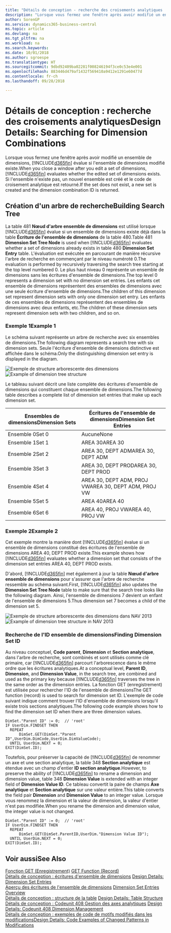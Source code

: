 ```yaml
---
title: "Détails de conception - recherche des croisements analytiques | Microsoft Docs"
description: "Lorsque vous fermez une fenêtre après avoir modifié un ensemble de dimensions, Business Central évalue si l'ensemble de dimensions modifié existe. Si l'ensemble n'existe pas, un nouvel ensemble est créé et le code de croisement analytique est retourné."
author: SorenGP
ms.service: dynamics365-business-central
ms.topic: article
ms.devlang: na
ms.tgt_pltfrm: na
ms.workload: na
ms.search.keywords: 
ms.date: 10/01/2018
ms.author: sgroespe
ms.translationtype: HT
ms.sourcegitcommit: 9dbd92409ba02281f008246194f3ce0c53e4e001
ms.openlocfilehash: 883446d479af1432f569410a9412e1291e60477d
ms.contentlocale: fr-ch
ms.lasthandoff: 09/28/2018

---
```

# <a name="design-details-searching-for-dimension-combinations"></a><span data-ttu-id="82dfd-104">Détails de conception : recherche des croisements analytiques</span><span class="sxs-lookup"><span data-stu-id="82dfd-104">Design Details: Searching for Dimension Combinations</span></span>
<span data-ttu-id="82dfd-105">Lorsque vous fermez une fenêtre après avoir modifié un ensemble de dimensions, [!INCLUDE[d365fin](includes/d365fin_md.md)] évalue si l'ensemble de dimensions modifié existe.</span><span class="sxs-lookup"><span data-stu-id="82dfd-105">When you close a window after you edit a set of dimensions, [!INCLUDE[d365fin](includes/d365fin_md.md)] evaluates whether the edited set of dimensions exists.</span></span> <span data-ttu-id="82dfd-106">Si l'ensemble n'existe pas, un nouvel ensemble est créé et le code de croisement analytique est retourné.</span><span class="sxs-lookup"><span data-stu-id="82dfd-106">If the set does not exist, a new set is created and the dimension combination ID is returned.</span></span>  

## <a name="building-search-tree"></a><span data-ttu-id="82dfd-107">Création d'un arbre de recherche</span><span class="sxs-lookup"><span data-stu-id="82dfd-107">Building Search Tree</span></span>  
 <span data-ttu-id="82dfd-108">La table 481 **Nœud d'arbre ensemble de dimensions** est utilisé lorsque [!INCLUDE[d365fin](includes/d365fin_md.md)] évalue si un ensemble de dimensions existe déjà dans la table **Écriture de l'ensemble de dimensions** de la table 480.</span><span class="sxs-lookup"><span data-stu-id="82dfd-108">Table 481 **Dimension Set Tree Node** is used when [!INCLUDE[d365fin](includes/d365fin_md.md)] evaluates whether a set of dimensions already exists in table 480 **Dimension Set Entry** table.</span></span> <span data-ttu-id="82dfd-109">L'évaluation est exécutée en parcourant de manière récursive l'arbre de recherche en commençant par le niveau numéroté 0.</span><span class="sxs-lookup"><span data-stu-id="82dfd-109">The evaluation is performed by recursively traversing the search tree starting at the top level numbered 0.</span></span> <span data-ttu-id="82dfd-110">Le plus haut niveau 0 représente un ensemble de dimensions sans les écritures d'ensemble de dimensions.</span><span class="sxs-lookup"><span data-stu-id="82dfd-110">The top level 0 represents a dimension set with no dimension set entries.</span></span> <span data-ttu-id="82dfd-111">Les enfants cet ensemble de dimensions représentent des ensembles de dimensions avec une seule écriture d'ensemble de dimensions.</span><span class="sxs-lookup"><span data-stu-id="82dfd-111">The children of this dimension set represent dimension sets with only one dimension set entry.</span></span> <span data-ttu-id="82dfd-112">Les enfants de ces ensembles de dimensions représentent des ensembles de dimensions avec deux enfants, etc.</span><span class="sxs-lookup"><span data-stu-id="82dfd-112">The children of these dimension sets represent dimension sets with two children, and so on.</span></span>  

### <a name="example-1"></a><span data-ttu-id="82dfd-113">Exemple 1</span><span class="sxs-lookup"><span data-stu-id="82dfd-113">Example 1</span></span>  
 <span data-ttu-id="82dfd-114">Le schéma suivant représente un arbre de recherche avec six ensembles de dimensions.</span><span class="sxs-lookup"><span data-stu-id="82dfd-114">The following diagram represents a search tree with six dimension sets.</span></span> <span data-ttu-id="82dfd-115">Seule l'écriture d'ensemble de dimensions distinctive est affichée dans le schéma.</span><span class="sxs-lookup"><span data-stu-id="82dfd-115">Only the distinguishing dimension set entry is displayed in the diagram.</span></span>  

 <span data-ttu-id="82dfd-116">![Exemple de structure arborescente des dimensions](media/nav2013_dimension_tree.png "Exemple de structure arborescente des dimensions")</span><span class="sxs-lookup"><span data-stu-id="82dfd-116">![Example of dimension tree structure](media/nav2013_dimension_tree.png "Example of dimension tree structure")</span></span>  

 <span data-ttu-id="82dfd-117">Le tableau suivant décrit une liste complète des écritures d'ensemble de dimensions qui constituent chaque ensemble de dimensions.</span><span class="sxs-lookup"><span data-stu-id="82dfd-117">The following table describes a complete list of dimension set entries that make up each dimension set.</span></span>  

|<span data-ttu-id="82dfd-118">Ensembles de dimensions</span><span class="sxs-lookup"><span data-stu-id="82dfd-118">Dimension Sets</span></span>|<span data-ttu-id="82dfd-119">Écritures de l'ensemble de dimensions</span><span class="sxs-lookup"><span data-stu-id="82dfd-119">Dimension Set Entries</span></span>|  
|--------------------|---------------------------|  
|<span data-ttu-id="82dfd-120">Ensemble 0</span><span class="sxs-lookup"><span data-stu-id="82dfd-120">Set 0</span></span>|<span data-ttu-id="82dfd-121">Aucune</span><span class="sxs-lookup"><span data-stu-id="82dfd-121">None</span></span>|  
|<span data-ttu-id="82dfd-122">Ensemble 1</span><span class="sxs-lookup"><span data-stu-id="82dfd-122">Set 1</span></span>|<span data-ttu-id="82dfd-123">AREA 30</span><span class="sxs-lookup"><span data-stu-id="82dfd-123">AREA 30</span></span>|  
|<span data-ttu-id="82dfd-124">Ensemble 2</span><span class="sxs-lookup"><span data-stu-id="82dfd-124">Set 2</span></span>|<span data-ttu-id="82dfd-125">AREA 30, DEPT ADM</span><span class="sxs-lookup"><span data-stu-id="82dfd-125">AREA 30, DEPT ADM</span></span>|  
|<span data-ttu-id="82dfd-126">Ensemble 3</span><span class="sxs-lookup"><span data-stu-id="82dfd-126">Set 3</span></span>|<span data-ttu-id="82dfd-127">AREA 30, DEPT PROD</span><span class="sxs-lookup"><span data-stu-id="82dfd-127">AREA 30, DEPT PROD</span></span>|  
|<span data-ttu-id="82dfd-128">Ensemble 4</span><span class="sxs-lookup"><span data-stu-id="82dfd-128">Set 4</span></span>|<span data-ttu-id="82dfd-129">AREA 30, DEPT ADM, PROJ VW</span><span class="sxs-lookup"><span data-stu-id="82dfd-129">AREA 30, DEPT ADM, PROJ VW</span></span>|  
|<span data-ttu-id="82dfd-130">Ensemble 5</span><span class="sxs-lookup"><span data-stu-id="82dfd-130">Set 5</span></span>|<span data-ttu-id="82dfd-131">AREA 40</span><span class="sxs-lookup"><span data-stu-id="82dfd-131">AREA 40</span></span>|  
|<span data-ttu-id="82dfd-132">Ensemble 6</span><span class="sxs-lookup"><span data-stu-id="82dfd-132">Set 6</span></span>|<span data-ttu-id="82dfd-133">AREA 40, PROJ VW</span><span class="sxs-lookup"><span data-stu-id="82dfd-133">AREA 40, PROJ VW</span></span>|  

### <a name="example-2"></a><span data-ttu-id="82dfd-134">Exemple 2</span><span class="sxs-lookup"><span data-stu-id="82dfd-134">Example 2</span></span>  
 <span data-ttu-id="82dfd-135">Cet exemple montre la manière dont [!INCLUDE[d365fin](includes/d365fin_md.md)] évalue si un ensemble de dimensions constitué des écritures de l'ensemble de dimensions AREA 40, DEPT PROD existe.</span><span class="sxs-lookup"><span data-stu-id="82dfd-135">This example shows how [!INCLUDE[d365fin](includes/d365fin_md.md)] evaluates whether a dimension set that consists of the dimension set entries AREA 40, DEPT PROD exists.</span></span>  

 <span data-ttu-id="82dfd-136">D'abord, [!INCLUDE[d365fin](includes/d365fin_md.md)] met également à jour la table **Nœud d'arbre ensemble de dimensions** pour s'assurer que l'arbre de recherche ressemble au schéma suivant.</span><span class="sxs-lookup"><span data-stu-id="82dfd-136">First, [!INCLUDE[d365fin](includes/d365fin_md.md)] also updates the **Dimension Set Tree Node** table to make sure that the search tree looks like the following diagram.</span></span> <span data-ttu-id="82dfd-137">Ainsi, l'ensemble de dimensions 7 devient un enfant de l'ensemble de dimensions 5.</span><span class="sxs-lookup"><span data-stu-id="82dfd-137">Thus dimension set 7 becomes a child of the dimension set 5.</span></span>  

 <span data-ttu-id="82dfd-138">![Exemple de structure arborescente des dimensions dans NAV 2013](media/nav2013_dimension_tree_example2.png "Exemple de structure arborescente des dimensions dans NAV 2013")</span><span class="sxs-lookup"><span data-stu-id="82dfd-138">![Example of dimension tree structure in NAV 2013](media/nav2013_dimension_tree_example2.png "Example of dimension tree structure in NAV 2013")</span></span>  

### <a name="finding-dimension-set-id"></a><span data-ttu-id="82dfd-139">Recherche de l'ID ensemble de dimensions</span><span class="sxs-lookup"><span data-stu-id="82dfd-139">Finding Dimension Set ID</span></span>  
 <span data-ttu-id="82dfd-140">Au niveau conceptuel, **Code parent**, **Dimension** et **Section analytique**, dans l'arbre de recherche, sont combinés et sont utilisés comme clé primaire, car [!INCLUDE[d365fin](includes/d365fin_md.md)] parcourt l'arborescence dans le même ordre que les écritures analytiques.</span><span class="sxs-lookup"><span data-stu-id="82dfd-140">At a conceptual level, **Parent ID**, **Dimension**, and **Dimension Value**, in the search tree, are combined and used as the primary key because [!INCLUDE[d365fin](includes/d365fin_md.md)] traverses the tree in the same order as the dimension entries.</span></span> <span data-ttu-id="82dfd-141">La fonction GET (enregistrement) est utilisée pour rechercher l'ID de l'ensemble de dimensions</span><span class="sxs-lookup"><span data-stu-id="82dfd-141">The GET function (record) is used to search for dimension set ID.</span></span> <span data-ttu-id="82dfd-142">L'exemple de code suivant indique comment trouver l'ID d'ensemble de dimensions lorsqu'il existe trois sections analytiques.</span><span class="sxs-lookup"><span data-stu-id="82dfd-142">The following code example shows how to find the dimension set ID when there are three dimension values.</span></span>  

```  
DimSet."Parent ID" := 0;  // 'root'  
IF UserDim.FINDSET THEN  
  REPEAT  
      DimSet.GET(DimSet."Parent ID",UserDim.DimCode,UserDim.DimValueCode);  
  UNTIL UserDim.NEXT = 0;  
EXIT(DimSet.ID);  

```  

 <span data-ttu-id="82dfd-143">Toutefois, pour préserver la capacité de [!INCLUDE[d365fin](includes/d365fin_md.md)] de renommer un axe et une section analytique, la table 348 **Section analytique** est étendue avec un champ d'entier **ID section analytique**.</span><span class="sxs-lookup"><span data-stu-id="82dfd-143">However, to preserve the ability of [!INCLUDE[d365fin](includes/d365fin_md.md)] to rename a dimension and dimension value, table 348 **Dimension Value** is extended with an integer field of **Dimension Value ID**.</span></span> <span data-ttu-id="82dfd-144">Ce tableau convertit la paire de champs **Axe analytique** et **Section analytique** sur une valeur entière.</span><span class="sxs-lookup"><span data-stu-id="82dfd-144">This table converts the field pair **Dimension** and **Dimension Value** to an integer value.</span></span> <span data-ttu-id="82dfd-145">Lorsque vous renommez la dimension et la valeur de dimension, la valeur d'entier n'est pas modifiée.</span><span class="sxs-lookup"><span data-stu-id="82dfd-145">When you rename the dimension and dimension value, the integer value is not changed.</span></span>  

```  
DimSet."Parent ID" := 0;  // 'root'  
IF UserDim.FINDSET THEN  
  REPEAT  
      DimSet.GET(DimSet.ParentID,UserDim."Dimension Value ID");  
  UNTIL UserDim.NEXT = 0;  
EXIT(DimSet.ID);  

```  

## <a name="see-also"></a><span data-ttu-id="82dfd-146">Voir aussi</span><span class="sxs-lookup"><span data-stu-id="82dfd-146">See Also</span></span>  
 <span data-ttu-id="82dfd-147">[Fonction GET (Enregistrement)](/dynamics-nav/GET-Function--Record-)  </span><span class="sxs-lookup"><span data-stu-id="82dfd-147">[GET Function (Record)](/dynamics-nav/GET-Function--Record-)  </span></span>  
 <span data-ttu-id="82dfd-148">[Détails de conception : écritures d'ensemble de dimensions](design-details-dimension-set-entries.md) </span><span class="sxs-lookup"><span data-stu-id="82dfd-148">[Design Details: Dimension Set Entries](design-details-dimension-set-entries.md) </span></span>  
 <span data-ttu-id="82dfd-149">[Aperçu des écritures de l'ensemble de dimensions](design-details-dimension-set-entries-overview.md) </span><span class="sxs-lookup"><span data-stu-id="82dfd-149">[Dimension Set Entries Overview](design-details-dimension-set-entries-overview.md) </span></span>  
 <span data-ttu-id="82dfd-150">[Détails de conception : structure de la table](design-details-table-structure.md) </span><span class="sxs-lookup"><span data-stu-id="82dfd-150">[Design Details: Table Structure](design-details-table-structure.md) </span></span>  
 <span data-ttu-id="82dfd-151">[Détails de conception : Codeunit 408 Gestion des axes analytiques](design-details-codeunit-408-dimension-management.md) </span><span class="sxs-lookup"><span data-stu-id="82dfd-151">[Design Details: Codeunit 408 Dimension Management](design-details-codeunit-408-dimension-management.md) </span></span>  
 [<span data-ttu-id="82dfd-152">Détails de conception : exemples de code de motifs modifiés dans les modifications</span><span class="sxs-lookup"><span data-stu-id="82dfd-152">Design Details: Code Examples of Changed Patterns in Modifications</span></span>](design-details-code-examples-of-changed-patterns-in-modifications.md)

